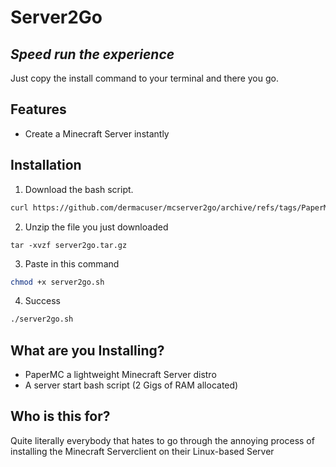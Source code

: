 # Server2Go
## _Speed run the experience_

Just copy the install command to your terminal and there you go.

## Features

- Create a Minecraft Server instantly

## Installation



1. Download the bash script.


```sh
curl https://github.com/dermacuser/mcserver2go/archive/refs/tags/PaperMC.tar.gz --output server2go.tar.gz
```
2. Unzip the file you just downloaded
```
tar -xvzf server2go.tar.gz
```

3. Paste in this command
```sh
chmod +x server2go.sh
```
4. Success
```sh
./server2go.sh
```
## What are you Installing?

- PaperMC a lightweight Minecraft Server distro
- A server start bash script (2 Gigs of RAM allocated)

## Who is this for?

Quite literally everybody that hates to go through the annoying process of installing the Minecraft Serverclient on their Linux-based Server
